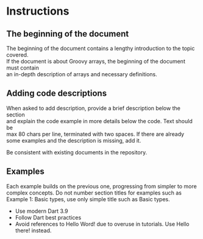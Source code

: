 # Instructions

## The beginning of the document

The beginning of the document contains a lengthy introduction to the topic covered.  
If the document is about Groovy arrays, the beginning of the document must contain  
an in-depth description of arrays and necessary definitions. 

## Adding code descriptions 

When asked to add description, provide a brief description below the section  
and explain the code example in more details below the code.  Text should be  
max 80 chars per line, terminated with two spaces. 
If there are already some examples and the description is missing, add it.  

Be consistent with existing documents in the repository.  

## Examples 

Each example builds on the previous one, progressing from simpler to more  
complex concepts. Do not number section titles for examples such as  
Example 1: Basic types, use only simple title such as Basic types.   

- Use modern Dart 3.9
- Follow Dart best practices
- Avoid references to Hello Word! due to overuse in tutorials. Use Hello there! instead. 
